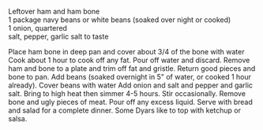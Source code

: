---
---

Leftover ham and ham bone  
1 package navy beans or white beans (soaked over night or cooked)  
1 onion, quartered   
salt, pepper, garlic salt to taste 


Place ham bone in deep pan and cover about 3/4 of the bone with water Cook about 1 hour to 
cook off any fat. Pour off water and discard. Remove ham and bone to a plate and trim off fat 
and gristle. Return good pieces and bone to pan. Add beans (soaked overnight in 5" of water, or 
cooked 1 hour already). Cover beans with water Add onion and salt and pepper and garlic salt. 
Bring to high heat then simmer 4-5 hours. Stir occasionally. Remove bone and ugly pieces of 
meat. Pour off any excess liquid. Serve with bread and salad for a complete dinner. Some 
Dyars like to top with ketchup or salsa.